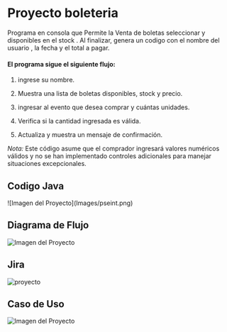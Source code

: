 <h1>Proyecto boleteria</h1>

Programa en consola que  Permite la Venta de boletas seleccionar y  disponibles en el stock . Al finalizar, genera un codigo con el nombre del  usuario , la fecha y el total a pagar.

<h4>El programa sigue el siguiente flujo:</h4>

1. ingrese su nombre.

2. Muestra una lista de boletas  disponibles, stock y precio.

3. ingresar al evento que desea comprar y cuántas unidades.

4. Verifica  si la cantidad ingresada es válida.

5. Actualiza  y muestra un mensaje de confirmación.


*Nota:* Este código asume que el comprador  ingresará valores numéricos válidos y no se han implementado controles adicionales para manejar situaciones excepcionales.
<h2>Codigo Java</h2>
![Imagen del Proyecto](Images/pseint.png)

<h2>Diagrama de Flujo</h2>

![Imagen del Proyecto](Images/pseint.png)

<h2>Jira</h2>

![proyecto](Images/Jira.png)

<h2>Caso de Uso</h2>

![Imagen del Proyecto](Images/CasoUso.png)

